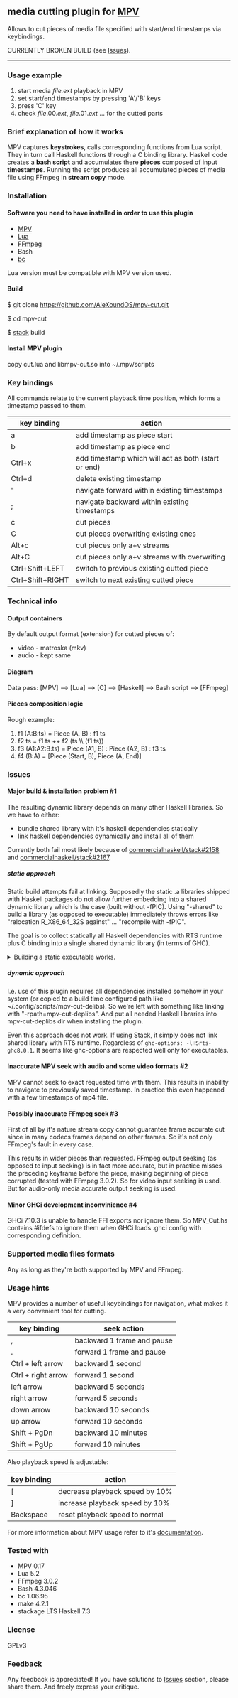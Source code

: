 ## media cutting plugin for [MPV](https://github.com/mpv-player/mpv)

Allows to cut pieces of media file specified with start/end timestamps via
keybindings.

CURRENTLY BROKEN BUILD (see [Issues](#issues)).

--------------------------------------------------------------------------------

### Usage example

1. start media _file.ext_ playback in MPV
2. set start/end timestamps by pressing 'A'/'B' keys
3. press 'C' key
4. check _file_.00\._ext_, _file_.01\._ext_ ... for the cutted parts

### Brief explanation of how it works
MPV captures **keystrokes**, calls corresponding functions from Lua script.
They in turn call Haskell functions through a C binding library. Haskell code
creates a **bash script** and accumulates there **pieces** composed of input
**timestamps**. Running the script produces all accumulated pieces of media
file using FFmpeg in **stream copy** mode.

### Installation
#### Software you need to have installed in order to use this plugin
* [MPV](https://mpv.io/installation/)
* [Lua](http://www.lua.org/download.html)
* [FFmpeg](https://ffmpeg.org/download.html)
* Bash
* [bc](http://www.gnu.org/software/bc)

Lua version must be compatible with MPV version used.

#### Build
$ git clone https://github.com/AleXoundOS/mpv-cut.git

$ cd mpv-cut

$ [stack](https://haskellstack.org) build

#### Install MPV plugin
copy cut.lua and libmpv-cut.so into ~/.mpv/scripts


### Key bindings
All commands relate to the current playback time position, which forms a
timestamp passed to them.

key binding      | action
---------------- | ------
a                | add timestamp as piece start
b                | add timestamp as piece end
Ctrl+x           | add timestamp which will act as both (start or end)
Ctrl+d           | delete existing timestamp
'                | navigate forward within existing timestamps
;                | navigate backward within existing timestamps
c                | cut pieces
C                | cut pieces overwriting existing ones
Alt+c            | cut pieces only a+v streams
Alt+C            | cut pieces only a+v streams with overwriting
Ctrl+Shift+LEFT  | switch to previous existing cutted piece
Ctrl+Shift+RIGHT | switch to next existing cutted piece

### Technical info
#### Output containers
By default output format (extension) for cutted pieces of:
* video - matroska (mkv)
* audio - kept same

#### Diagram
Data pass:
[MPV] --> [Lua] --> [C] --> [Haskell] --> Bash script --> [FFmpeg]

#### Pieces composition logic
Rough example:

1. f1 (A:B:ts) = Piece (A, B) : f1 ts
2. f2 ts = f1 ts ++ f2 (ts \\\\ (f1 ts))
3. f3 (A1:A2:B:ts) = Piece (A1, B) : Piece (A2, B) : f3 ts
4. f4 (B:A) = [Piece (Start, B), Piece (A, End)]

### Issues
#### Major build & installation problem #1
The resulting dynamic library depends on many other Haskell libraries.
So we have to either:

* bundle shared library with it's haskell dependencies statically
* link haskell dependencies dynamically and install all of them

Currently both fail most likely because of [commercialhaskell/stack#2158](https://github.com/commercialhaskell/stack/issues/2158) and
[commercialhaskell/stack#2167](https://github.com/commercialhaskell/stack/issues/2167).

##### static approach
Static build attempts fail at linking.
Supposedly the static .a libraries shipped with Haskell packages do not allow
further embedding into a shared dynamic library which is the case (built
without -fPIC).
Using "-shared" to build a library (as opposed to executable) immediately
throws errors like "relocation R_X86_64_32S against" ... "recompile with
-fPIC".

The goal is to collect statically all Haskell dependencies with RTS runtime
plus C binding into a single shared dynamic library
(in terms of GHC).

<details><summary>Building a static executable works.</summary>
For example, after adding main function and renaming module to Main in Haskell
library, this command succeeds:

$ ghc MPV_Cut.hs -o mpv-cut -Wall -static

It produces a ELF executable which has dependencies only on C libraries. Using:

$ ghc MPV_Cut.hs -o mpv-cut -Wall -static -optl-static

goes even further and creates a fully statically linked ELF executable without
any dependencies. However I don't know any means to include the C binding
object code into such file. And both variants don't export the needed functions
in the resulting binary.
</details>

##### dynamic approach
I.e. use of this plugin requires all dependencies installed somehow in your system
(or copied to a build time configured path like ~/.config/scripts/mpv-cut-delibs).
So we're left with something like linking with "-rpath=mpv-cut-deplibs".
And put all needed Haskell libraries into mpv-cut-deplibs dir
when installing the plugin.

Even this approach does not work. If using Stack, it simply does not
link shared library with RTS runtime.
Regardless of `ghc-options: -lHSrts-ghc8.0.1`.
It seems like ghc-options are respected well only for executables.

#### Inaccurate MPV seek with audio and some video formats #2
MPV cannot seek to exact requested time with them. This results in inability
to navigate to previously saved timestamp. In practice this even happened with
a few timestamps of mp4 file.

#### Possibly inaccurate FFmpeg seek #3
First of all by it's nature stream copy cannot guarantee frame accurate cut
since in many codecs frames depend on other frames. So it's not only FFmpeg's
fault in every case.

This results in wider pieces than requested. FFmpeg output seeking (as opposed
to input seeking) is in fact more accurate, but in practice misses the
preceding keyframe before the piece, making beginning of piece corrupted
(tested with FFmpeg 3.0.2). So for video input seeking is used. But for
audio-only media accurate output seeking is used.

#### Minor GHCi development inconvinience #4
GHCi 7.10.3 is unable to handle FFI exports nor ignore them. So
MPV_Cut.hs contains #ifdefs to ignore them when GHCi loads .ghci config with
corresponding definition.

### Supported media files formats
Any as long as they're both supported by MPV and FFmpeg.

### Usage hints
MPV provides a number of useful keybindings for navigation, what makes it a
very convenient tool for cutting.

key binding        | seek action
------------------ | ------------
,                  | backward 1 frame and pause
.                  | forward 1 frame and pause
Ctrl + left arrow  | backward 1 second
Ctrl + right arrow | forward 1 second
left arrow         | backward 5 seconds
right arrow        | forward 5 seconds
down arrow         | backward 10 seconds
up arrow           | forward 10 seconds
Shift + PgDn       | backward 10 minutes
Shift + PgUp       | forward 10 minutes


Also playback speed is adjustable:

key binding        | action
------------------ | ------------
[                  | decrease playback speed by 10%
]                  | increase playback speed by 10%
Backspace          | reset playback speed to normal

For more information about MPV usage refer to it's
[documentation](https://mpv.io/manual/stable/).

### Tested with
* MPV 0.17
* Lua 5.2
* FFmpeg 3.0.2
* Bash 4.3.046
* bc 1.06.95
* make 4.2.1
* stackage LTS Haskell 7.3

### License
GPLv3

### Feedback
Any feedback is appreciated! If you have solutions to [Issues](#issues) section,
please share them. And freely express your critique.
